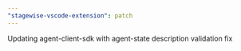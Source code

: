 ```yaml
---
"stagewise-vscode-extension": patch
---
```


Updating agent-client-sdk with agent-state description validation fix
